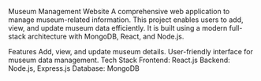 Museum Management Website
A comprehensive web application to manage museum-related information. This project enables users to add, view, and update museum data efficiently. It is built using a modern full-stack architecture with MongoDB, React, and Node.js.

Features
Add, view, and update museum details.
User-friendly interface for museum data management.
Tech Stack
Frontend: React.js
Backend: Node.js, Express.js
Database: MongoDB
